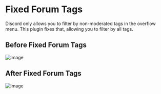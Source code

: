 # Fixed Forum Tags

Discord only allows you to filter by non-moderated tags in the overflow menu. This plugin fixes that, allowing you to filter by all tags.

## Before Fixed Forum Tags

![image](https://github.com/user-attachments/assets/56d48771-8ca4-4554-9c97-fe5b97a3528f)


## After Fixed Forum Tags

![image](https://github.com/user-attachments/assets/c5fc3349-d998-448f-a6e2-130327128df4)
